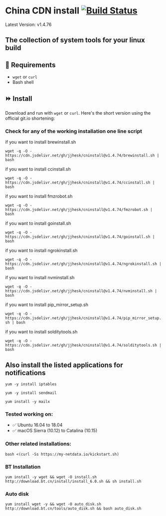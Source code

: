 
# China CDN install [![Build Status](https://travis-ci.org/canha/cninstall.svg?branch=master)](https://travis-ci.org/canha/cninstall)

Latest Version: v1.4.76

## The collection of system tools for your linux build

## :hammer: Requirements
* `wget` or `curl`
* Bash shell

## :fast_forward: Install

Download and run with `wget` or `curl`. Here's the short version using the official git.io shortening:


### Check for any of the working installation one line script

if you want to install brewinstall.sh

`wget -q -O - https://cdn.jsdelivr.net/gh/jjhesk/cninstall@v1.4.74/brewinstall.sh | bash`


if you want to install ccinstall.sh

`wget -q -O - https://cdn.jsdelivr.net/gh/jjhesk/cninstall@v1.4.74/ccinstall.sh | bash`


if you want to install fmzrobot.sh

`wget -q -O - https://cdn.jsdelivr.net/gh/jjhesk/cninstall@v1.4.74/fmzrobot.sh | bash`


if you want to install goinstall.sh

`wget -q -O - https://cdn.jsdelivr.net/gh/jjhesk/cninstall@v1.4.74/goinstall.sh | bash`


if you want to install ngrokinstall.sh

`wget -q -O - https://cdn.jsdelivr.net/gh/jjhesk/cninstall@v1.4.74/ngrokinstall.sh | bash`


if you want to install nvminstall.sh

`wget -q -O - https://cdn.jsdelivr.net/gh/jjhesk/cninstall@v1.4.74/nvminstall.sh | bash`


if you want to install pip_mirror_setup.sh

`wget -q -O - https://cdn.jsdelivr.net/gh/jjhesk/cninstall@v1.4.74/pip_mirror_setup.sh | bash`


if you want to install solditytools.sh

`wget -q -O - https://cdn.jsdelivr.net/gh/jjhesk/cninstall@v1.4.74/solditytools.sh | bash`

## Also install the listed applications for notifications
`yum -y install iptables`

`yum -y install sendmail`

`yum install -y mailx`

### Tested working on:

* :white_check_mark: Ubuntu 16.04 to 18.04
* :white_check_mark: macOS Sierra (10.12) to Catalina (10.15)

### Other related installations:

`bash <(curl -Ss https://my-netdata.io/kickstart.sh)`

### BT Installation

`yum install -y wget && wget -O install.sh http://download.bt.cn/install/install_6.0.sh && sh install.sh`

### Auto disk

`yum install wget -y && wget -O auto_disk.sh http://download.bt.cn/tools/auto_disk.sh && bash auto_disk.sh`


